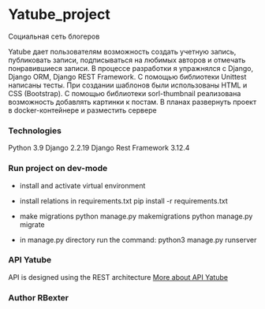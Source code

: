# Yatube_project
Социальная сеть блогеров

Yatube дает пользователям возможность создать учетную запись, публиковать записи, подписываться на любимых авторов и отмечать понравившиеся записи.
В процессе разработки я упражнялся с Django, Django ORM, Django REST Framework. С помощью библиотеки Unittest написаны тесты. При создании шаблонов были использованы HTML и CSS (Bootstrap).
С помощью библиотеки sorl-thumbnail реализована возможность добавлять картинки к постам.
В планах развернуть проект в docker-контейнере и разместить сервере

### Technologies
Python 3.9
Django 2.2.19
Django Rest Framework 3.12.4

### Run project on dev-mode
- install and activate virtual environment
- install relations in requirements.txt
pip install -r requirements.txt
- make migrations
python manage.py makemigrations
python manage.py migrate

- in manage.py directory run the command:
python3 manage.py runserver

### API Yatube
API is designed using the REST architecture
[More about API Yatube](Yatube/api/README.md)

### Author RBexter